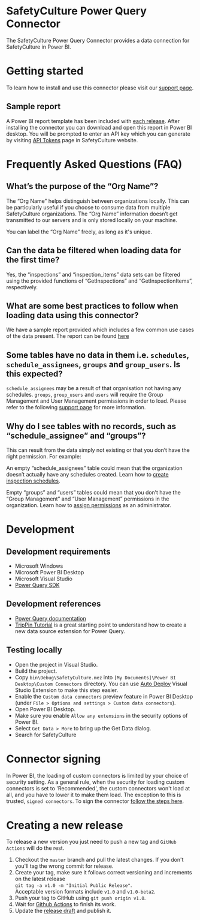 # SafetyCulture Power Query Connector

The SafetyCulture Power Query Connector provides a data connection for SafetyCulture in Power BI.

# Getting started
To learn how to install and use this connector please visit our [support page](https://help.safetyculture.com/en_us/1514571103-SkUXQp9Hv).

## Sample report
A Power BI report template has been included with [each release](https://github.com/SafetyCulture/SafetyCulture-Power-Query-Connector/releases). After installing the connector you can download and open this report in Power BI desktop. You will be prompted to enter an API key which you can generate by visiting [API Tokens](https://app.safetyculture.com/account/api-tokens) page in SafetyCulture website.

# Frequently Asked Questions (FAQ)
## What’s the purpose of the “Org Name”?
The “Org Name” helps distinguish between organizations locally. This can be particularly useful if you choose to consume data from multiple SafetyCulture organizations. The “Org Name” information doesn’t get transmitted to our servers and is only stored locally on your machine.

You can label the “Org Name” freely, as long as it's unique.

## Can the data be filtered when loading data for the first time?
Yes, the “inspections” and “inspection_items” data sets can be filtered using the provided functions of “GetInspections” and “GetInspectionItems”, respectively.

## What are some best practices to follow when loading data using this connector?

We have a sample report provided which includes a few common use cases of the data present. The report can be found [here](./Sample%20Report.pbit)

## Some tables have no data in them i.e. `schedules`, `schedule_assignees`, `groups` and `group_users`. Is this expected?
`schedule_assignees` may be a result of that organisation not having any schedules. `groups`, `group_users` and `users` will require the Group Management and User Management permissions in order to load. Please refer to the following [support page](https://help.safetyculture.com/en_us/1514571103-SkUXQp9Hv) for more information.

## Why do I see tables with no records, such as “schedule_assignee” and “groups”?
This can result from the data simply not existing or that you don’t have the right permission. For example:

An empty “schedule_assignees” table could mean that the organization doesn’t actually have any schedules created. Learn how to [create inspection schedules](https://help.safetyculture.com/1064010777-SJ8X8DtVv).

Empty “groups” and “users” tables could mean that you don’t have the “Group Management” and “User Management” permissions in the organization. Learn how to [assign permissions](https://help.safetyculture.com/en_us/1064273113-Hyv7g_tVv) as an administrator.
# Development
## Development requirements
- Microsoft Windows
- Microsoft Power BI Desktop
- Microsoft Visual Studio
- [Power Query SDK](https://marketplace.visualstudio.com/items?itemName=Dakahn.PowerQuerySDK)

## Development references
- [Power Query documentation](https://docs.microsoft.com/en-us/power-query/)
- [TripPin Tutorial](https://docs.microsoft.com/en-us/power-query/samples/trippin/readme) is a great starting point to understand how to create a new data source extension for Power Query.

## Testing locally
- Open the project in Visual Studio.
- Build the project.
- Copy `bin\Debug\SafetyCulture.mez` into `[My Documents]\Power BI Desktop\Custom Connectors` directory. You can use [Auto Deploy](https://marketplace.visualstudio.com/items?itemName=lennyomg.AutoDeploy) Visual Studio Extension to make this step easier.
- Enable the `Custom data connectors` preview feature in Power BI Desktop (under `File > Options and settings > Custom data connectors`).
- Open Power BI Desktop.
- Make sure you enable `Allow any extensions` in the security options of Power BI.
- Select `Get Data > More` to bring up the Get Data dialog.
- Search for SafetyCulture

# Connector signing
In Power BI, the loading of custom connectors is limited by your choice of security setting.
As a general rule, when the security for loading custom connectors is set to 'Recommended',
the custom connectors won't load at all, and you have to lower it to make them load.
The exception to this is trusted, `signed connectors`. To sign the connector [follow the steps here](https://docs.microsoft.com/en-us/power-query/HandlingConnectorSigning).

# Creating a new release
To release a new version you just need to push a new tag and `GitHub Actions` will do the rest.

1. Checkout the `master` branch and pull the latest changes. If you don't you'll tag the wrong commit for release.
2. Create your tag, make sure it follows correct versioning and increments on the latest release   
`git tag -a v1.0 -m "Initial Public Release"`.  
Acceptable version formats include `v1.0` and `v1.0-beta2`.
3. Push your tag to GitHub using `git push origin v1.0`.
4. Wait for [Github Actions](https://github.com/SafetyCulture/SafetyCulture-Power-Query-Connector/actions) to finish its work.
4. Update the [release draft](https://github.com/SafetyCulture/SafetyCulture-Power-Query-Connector/releases) and publish it.
